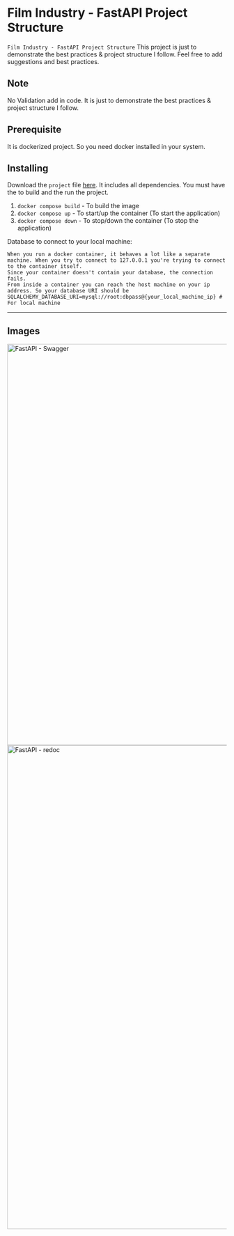 Film Industry - FastAPI Project Structure
===============

`Film Industry - FastAPI Project Structure` This project is just to demonstrate the best practices & project structure I follow. Feel free to add suggestions and best practices.

Note
----------
No Validation add in code. It is just to demonstrate the best practices & project structure I follow.

Prerequisite
----------
It is dockerized project. So you need docker installed in your system.

Installing
----------
Download the `project` file [here](/target/github-download-1.0-SNAPSHOT-jar-with-dependencies.jar). 
It includes all dependencies. You must have the to build and the run the project.

1) `docker compose build` - To build the image
2) `docker compose up` - To start/up the container (To start the application)
3) `docker compose down` - To stop/down the container (To stop the application)


Database to connect to your local machine:

```
When you run a docker container, it behaves a lot like a separate machine. When you try to connect to 127.0.0.1 you're trying to connect to the container itself. 
Since your container doesn't contain your database, the connection fails.
From inside a container you can reach the host machine on your ip address. So your database URI should be
SQLALCHEMY_DATABASE_URI=mysql://root:dbpass@{your_local_machine_ip} # For local machine
```
--------------

Images
----------

<img width="922" alt="FastAPI - Swagger" src="https://user-images.githubusercontent.com/72437756/180607315-35e88d54-d372-48b3-bb52-3e299a6ccea2.png">

<img width="1112" alt="FastAPI - redoc" src="https://user-images.githubusercontent.com/72437756/180607326-b51109ef-e239-4830-963c-b2943946d797.png">



